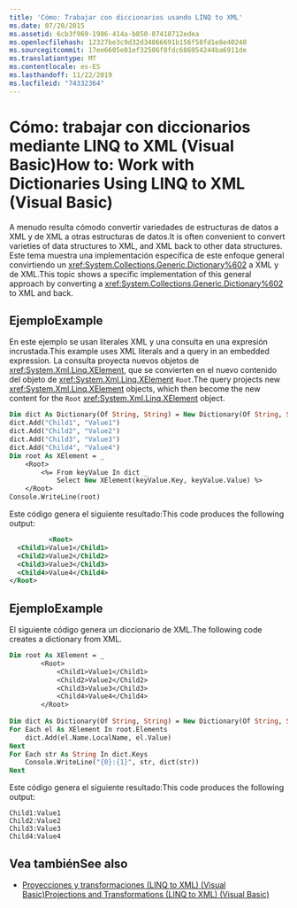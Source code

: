 ```yaml
---
title: 'Cómo: Trabajar con diccionarios usando LINQ to XML'
ms.date: 07/20/2015
ms.assetid: 6cb3f969-1986-414a-b850-87418712edea
ms.openlocfilehash: 12327be3c9d32d34866691b156f58fd1e8e40240
ms.sourcegitcommit: 17ee6605e01ef32506f8fdc686954244ba6911de
ms.translationtype: MT
ms.contentlocale: es-ES
ms.lasthandoff: 11/22/2019
ms.locfileid: "74332364"
---
```

# <a name="how-to-work-with-dictionaries-using-linq-to-xml-visual-basic"></a><span data-ttu-id="54744-102">Cómo: trabajar con diccionarios mediante LINQ to XML (Visual Basic)</span><span class="sxs-lookup"><span data-stu-id="54744-102">How to: Work with Dictionaries Using LINQ to XML (Visual Basic)</span></span>
<span data-ttu-id="54744-103">A menudo resulta cómodo convertir variedades de estructuras de datos a XML y de XML a otras estructuras de datos.</span><span class="sxs-lookup"><span data-stu-id="54744-103">It is often convenient to convert varieties of data structures to XML, and XML back to other data structures.</span></span> <span data-ttu-id="54744-104">Este tema muestra una implementación específica de este enfoque general convirtiendo un <xref:System.Collections.Generic.Dictionary%602> a XML y de XML.</span><span class="sxs-lookup"><span data-stu-id="54744-104">This topic shows a specific implementation of this general approach by converting a <xref:System.Collections.Generic.Dictionary%602> to XML and back.</span></span>  
  
## <a name="example"></a><span data-ttu-id="54744-105">Ejemplo</span><span class="sxs-lookup"><span data-stu-id="54744-105">Example</span></span>  
 <span data-ttu-id="54744-106">En este ejemplo se usan literales XML y una consulta en una expresión incrustada.</span><span class="sxs-lookup"><span data-stu-id="54744-106">This example uses XML literals and a query in an embedded expression.</span></span> <span data-ttu-id="54744-107">La consulta proyecta nuevos objetos de <xref:System.Xml.Linq.XElement>, que se convierten en el nuevo contenido del objeto de <xref:System.Xml.Linq.XElement> `Root`.</span><span class="sxs-lookup"><span data-stu-id="54744-107">The query projects new <xref:System.Xml.Linq.XElement> objects, which then become the new content for the `Root` <xref:System.Xml.Linq.XElement> object.</span></span>  
  
```vb  
Dim dict As Dictionary(Of String, String) = New Dictionary(Of String, String)()  
dict.Add("Child1", "Value1")  
dict.Add("Child2", "Value2")  
dict.Add("Child3", "Value3")  
dict.Add("Child4", "Value4")  
Dim root As XElement = _  
    <Root>  
        <%= From keyValue In dict _  
            Select New XElement(keyValue.Key, keyValue.Value) %>  
    </Root>  
Console.WriteLine(root)  
```  
  
 <span data-ttu-id="54744-108">Este código genera el siguiente resultado:</span><span class="sxs-lookup"><span data-stu-id="54744-108">This code produces the following output:</span></span>  
  
```xml  
          <Root>  
  <Child1>Value1</Child1>  
  <Child2>Value2</Child2>  
  <Child3>Value3</Child3>  
  <Child4>Value4</Child4>  
</Root>  
```  
  
## <a name="example"></a><span data-ttu-id="54744-109">Ejemplo</span><span class="sxs-lookup"><span data-stu-id="54744-109">Example</span></span>  
 <span data-ttu-id="54744-110">El siguiente código genera un diccionario de XML.</span><span class="sxs-lookup"><span data-stu-id="54744-110">The following code creates a dictionary from XML.</span></span>  
  
```vb  
Dim root As XElement = _  
        <Root>  
            <Child1>Value1</Child1>  
            <Child2>Value2</Child2>  
            <Child3>Value3</Child3>  
            <Child4>Value4</Child4>  
        </Root>  
  
Dim dict As Dictionary(Of String, String) = New Dictionary(Of String, String)  
For Each el As XElement In root.Elements  
    dict.Add(el.Name.LocalName, el.Value)  
Next  
For Each str As String In dict.Keys  
    Console.WriteLine("{0}:{1}", str, dict(str))  
Next  
```  
  
 <span data-ttu-id="54744-111">Este código genera el siguiente resultado:</span><span class="sxs-lookup"><span data-stu-id="54744-111">This code produces the following output:</span></span>  
  
```console  
Child1:Value1  
Child2:Value2  
Child3:Value3  
Child4:Value4  
```  
  
## <a name="see-also"></a><span data-ttu-id="54744-112">Vea también</span><span class="sxs-lookup"><span data-stu-id="54744-112">See also</span></span>

- [<span data-ttu-id="54744-113">Proyecciones y transformaciones (LINQ to XML) (Visual Basic)</span><span class="sxs-lookup"><span data-stu-id="54744-113">Projections and Transformations (LINQ to XML) (Visual Basic)</span></span>](../../../../visual-basic/programming-guide/concepts/linq/projections-and-transformations-linq-to-xml.md)
